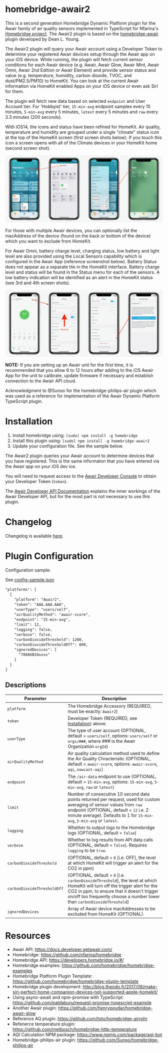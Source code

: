 # homebridge-awair2
This is a second generation Homebridge Dynamic Platform plugin for the Awair family of air quality sensors implemented in TypeScript for Nfarina's [Homebridge project](https://github.com/nfarina/homebridge). The Awair2 plugin is based on the [homebridge-awair](https://github.com/deanlyoung/homebridge-awair#readme) plugin developed by Dean L. Young.

The Awair2 plugin will query your Awair account using a Developer Token to determine your registered Awair devices setup through the Awair app on your iOS device. While running, the plugin will fetch current sensor conditions for each Awair device (e.g. Awair, Awair Glow, Awair Mint, Awair Omni, Awair 2nd Edition or Awair Element) and provide sensor status and value (e.g. temperature, humidity, carbon dioxide, TVOC, and dust/PM2.5/PM10) to HomeKit. You can look at the current Awair information via HomeKit enabled Apps on your iOS device or even ask Siri for them.

The plugin will fetch new data based on selected `endpoint` and User Account tier. For 'Hobbyist' tier, `15-min-avg` endpoint samples every 15 minutes, `5-min-avg` every 5 minutes, `latest` every 5 minutes and `raw` every 3.3 minutes (200 seconds). 

With iOS14, the icons and status have been refined for HomeKit. Air quality, temperature and humidity are grouped under a single "climate" status icon at the top of the HomeKit screen (first screen shots below). If you touch this icon a screen opens with all of the Climate devices in your HomeKit home (second screen shot).

![iOS14 Screenshots](screenshots/Image.png)

For those with multiple Awair devices, you can optionally list the macAddress of the device (found on the back or bottom of the device) which you want to exclude from HomeKit.

For Awair Omni, battery charge level, charging status, low battery and light level are also provided using the Local Sensors capability which is configured in the Awair App (reference screenshot below). Battery Status does not appear as a separate tile in the HomeKit interface. Battery charge level and status will be found in the Status menu for each of the sensors. A low battery indication will be identified as an alert in the HomeKit status (see 3rd and 4th screen shots).

![iOS14 Screenshots](screenshots/Image2.png)

<b>NOTE:</b> If you are setting up an Awair unit for the first time, it is recommended that you allow 6 to 12 hours after adding to the iOS Awair App for the unit to calibrate, update firmware if necessary and establish connection to the Awair API cloud.

Acknowledgment to @Sunoo for the homebridge-philips-air plugin which was used as a reference for implementation of the Awair Dynamic Platform TypeScript plugin.

# Installation

1. Install homebridge using: `[sudo] npm install -g homebridge`
2. Install this plugin using: `[sudo] npm install -g homebridge-awair2`
3. Update your configuration file. See the sample below.

The Awair2 plugin queries your Awair account to determine devices that you have registered. This is the same informaton that you have entered via the Awair app on your iOS dev ice.

You will need to request access to the [Awair Developer Console](https://developer.getawair.com) to obtain your Developer Token (`token`).

The [Awair Developer API Documentation](https://docs.developer.getawair.com) explains the inner workings of the Awair Developer API, but for the most part is not necessary to use this plugin.

# Changelog

Changelog is available [here](https://github.com/DMBlakeley/homebridge-awair2/blob/master/CHANGELOG.md).

# Plugin Configuration

Configuration sample:

See [config-sample.json](https://github.com/DMBlakeley/homebridge-awair2/blob/master/config-sample.json)

```
"platforms": [
  {
    "platform": "Awair2",
    "token": "AAA.AAA.AAA",
    "userType": "users/self",
    "airQualityMethod": "awair-score",
    "endpoint": "15-min-avg",
    "limit": 12,
    "logging": false,
    "verbose": false,
    "carbonDioxideThreshold": 1200,
    "carbonDioxideThresholdOff": 800,
    "ignoredDevices": [
      "70886B10xxxx"
    ]
  }
]
```

## Descriptions

Parameter | Description
------------ | -------------
`platform` | The Homebridge Accessory (REQUIRED, must be exactly: `Awair2`)
`token` | Developer Token (REQUIRED, see [Installation](#installation)) above.
`userType` | The type of user account (OPTIONAL, default = `users/self`, options: `users/self` or `orgs/###`, where ### is the Awair Organization `orgId`)
`airQualityMethod` | Air quality calculation method used to define the Air Quality Chracteristic (OPTIONAL, default = `awair-score`, options: `awair-score`, `aqi`, `nowcast-aqi`)
`endpoint` | The `/air-data` endpoint to use (OPTIONAL, default = `15-min-avg`, options: `15-min-avg`, `5-min-avg`, `raw` or `latest`)
`limit` | Number of consecutive 10 second data points returned per request, used for custom averaging of sensor values from `raw` endpoint (OPTIONAL, default = `12` i.e. 2 minute average). Defaults to 1 for `15-min-avg`, `5-min-avg` or `latest`.
`logging` | Whether to output logs to the Homebridge logs (OPTIONAL, default = `false`)
`verbose` | Whether to log results from API data calls (OPTIONAL, default = `false`). Requires `logging` to be `true`.
`carbonDioxideThreshold` | (OPTIONAL, default = `0` [i.e. OFF], the level at which HomeKit will trigger an alert for the CO2 in ppm)
`carbonDioxideThresholdOff` | (OPTIONAL, default = `0` [i.e. `carbonDioxideThreshold`], the level at which HomeKit will turn off the trigger alert for the CO2 in ppm, to ensure that it doesn't trigger on/off too frequently choose a number lower than `carbonDioxideThreshold`)
`ignoredDevices` | Array of Awair device macAddresses to be excluded from HomeKit (OPTIONAL).


# Resources

- Awair API: https://docs.developer.getawair.com/
- Homebridge: https://github.com/nfarina/homebridge
- Homebridge API: https://developers.homebridge.io/#/
- Homebridge examples: https://github.com/homebridge/homebridge-examples
- Homebridge Platform Plugin Template: https://github.com/homebridge/homebridge-plugin-template
- Homebridge plugin development: http://blog.theodo.fr/2017/08/make-siri-perfect-home-companion-devices-not-supported-apple-homekit/
- Using async-await and npm-promise with TypeScript: https://github.com/patdaburu/request-promise-typescript-example
- Another Awair plugin: https://github.com/henrypoydar/homebridge-awair-glow
- Reference AQ plugin: https://github.com/toto/homebridge-airrohr
- Refenerce temperature plugin: https://github.com/metbosch/homebridge-http-temperature
- AQI Calculation NPM package: https://www.npmjs.com/package/aqi-bot
- Homebridge-philips-air plugin: https://github.com/Sunoo/homebridge-philips-air

